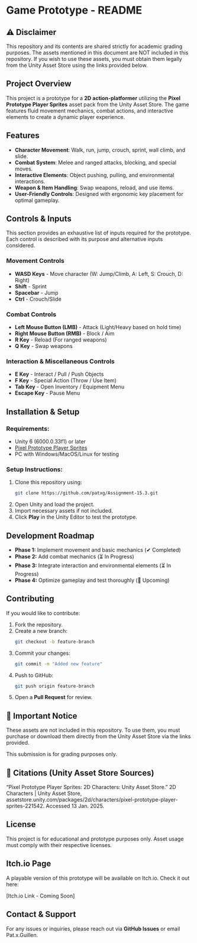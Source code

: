 # **Game Prototype - README**

## **⚠️ Disclaimer**
This repository and its contents are shared strictly for academic grading purposes. The assets mentioned in this document are NOT included in this repository. If you wish to use these assets, you must obtain them legally from the Unity Asset Store using the links provided below.

## **Project Overview**
This project is a prototype for a **2D action-platformer** utilizing the **Pixel Prototype Player Sprites** asset pack from the Unity Asset Store. The game features fluid movement mechanics, combat actions, and interactive elements to create a dynamic player experience.

## **Features**
- **Character Movement**: Walk, run, jump, crouch, sprint, wall climb, and slide.
- **Combat System**: Melee and ranged attacks, blocking, and special moves.
- **Interactive Elements**: Object pushing, pulling, and environmental interactions.
- **Weapon & Item Handling**: Swap weapons, reload, and use items.
- **User-Friendly Controls**: Designed with ergonomic key placement for optimal gameplay.

## **Controls & Inputs**
This section provides an exhaustive list of inputs required for the prototype. Each control is described with its purpose and alternative inputs considered.

### **Movement Controls**
- **WASD Keys** - Move character (W: Jump/Climb, A: Left, S: Crouch, D: Right)
- **Shift** - Sprint
- **Spacebar** - Jump
- **Ctrl** - Crouch/Slide

### **Combat Controls**
- **Left Mouse Button (LMB)** - Attack (Light/Heavy based on hold time)
- **Right Mouse Button (RMB)** - Block / Aim
- **R Key** - Reload (For ranged weapons)
- **Q Key** - Swap weapons

### **Interaction & Miscellaneous Controls**
- **E Key** - Interact / Pull / Push Objects
- **F Key** - Special Action (Throw / Use Item)
- **Tab Key** - Open Inventory / Equipment Menu
- **Escape Key** - Pause Menu

## **Installation & Setup**
### **Requirements:**
- Unity 6 (6000.0.33f1) or later
- [Pixel Prototype Player Sprites](https://assetstore.unity.com/packages/2d/characters/pixel-prototype-player-sprites-221542)
- PC with Windows/MacOS/Linux for testing

### **Setup Instructions:**
1. Clone this repository using:
   ```sh
   git clone https://github.com/patxg/Assignment-15.3.git
   ```
2. Open Unity and load the project.
3. Import necessary assets if not included.
4. Click **Play** in the Unity Editor to test the prototype.

## **Development Roadmap**
- **Phase 1:** Implement movement and basic mechanics (✔ Completed)
- **Phase 2:** Add combat mechanics (⏳ In Progress)
- **Phase 3:** Integrate interaction and environmental elements (⏳ In Progress)
- **Phase 4:** Optimize gameplay and test thoroughly (🚧 Upcoming)

## **Contributing**
If you would like to contribute:
1. Fork the repository.
2. Create a new branch:
   ```sh
   git checkout -b feature-branch
   ```
3. Commit your changes:
   ```sh
   git commit -m "Added new feature"
   ```
4. Push to GitHub:
   ```sh
   git push origin feature-branch
   ```
5. Open a **Pull Request** for review.

## **🚀 Important Notice**
These assets are not included in this repository. To use them, you must purchase or download them directly from the Unity Asset Store via the links provided.

This submission is for grading purposes only.

## **📜 Citations (Unity Asset Store Sources)**
“Pixel Prototype Player Sprites: 2D Characters: Unity Asset Store.” 2D Characters | Unity Asset Store, assetstore.unity.com/packages/2d/characters/pixel-prototype-player-sprites-221542. Accessed 13 Jan. 2025.

## **License**
This project is for educational and prototype purposes only. Asset usage must comply with their respective licenses.

## **Itch.io Page**
A playable version of this prototype will be available on Itch.io. Check it out here:

[Itch.io Link - Coming Soon]

## **Contact & Support**
For any issues or inquiries, please reach out via **GitHub Issues** or email Pat.x.Guillen.

